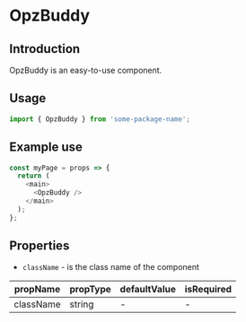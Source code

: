 # OpzBuddy

<!-- STORY -->

## Introduction

OpzBuddy is an easy-to-use component.

## Usage

```javascript
import { OpzBuddy } from 'some-package-name';
```

## Example use

```javascript
const myPage = props => {
  return (
    <main>
      <OpzBuddy />
    </main>
  );
};
```

## Properties

- `className` - is the class name of the component

| propName  | propType | defaultValue | isRequired |
| --------- | -------- | ------------ | ---------- |
| className | string   | -            | -          |
